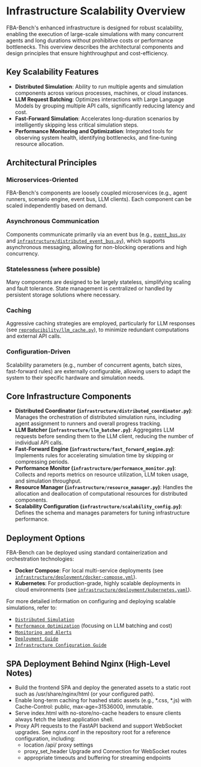 # Infrastructure Scalability Overview

FBA-Bench's enhanced infrastructure is designed for robust scalability, enabling the execution of large-scale simulations with many concurrent agents and long durations without prohibitive costs or performance bottlenecks. This overview describes the architectural components and design principles that ensure highthroughput and cost-efficiency.

## Key Scalability Features

-   **Distributed Simulation**: Ability to run multiple agents and simulation components across various processes, machines, or cloud instances.
-   **LLM Request Batching**: Optimizes interactions with Large Language Models by grouping multiple API calls, significantly reducing latency and cost.
-   **Fast-Forward Simulation**: Accelerates long-duration scenarios by intelligently skipping less critical simulation steps.
-   **Performance Monitoring and Optimization**: Integrated tools for observing system health, identifying bottlenecks, and fine-tuning resource allocation.

## Architectural Principles

### Microservices-Oriented
FBA-Bench's components are loosely coupled microservices (e.g., agent runners, scenario engine, event bus, LLM clients). Each component can be scaled independently based on demand.

### Asynchronous Communication
Components communicate primarily via an event bus (e.g., [`event_bus.py`](event_bus.py) and [`infrastructure/distributed_event_bus.py`](infrastructure/distributed_event_bus.py)), which supports asynchronous messaging, allowing for non-blocking operations and high concurrency.

### Statelessness (where possible)
Many components are designed to be largely stateless, simplifying scaling and fault tolerance. State management is centralized or handled by persistent storage solutions where necessary.

### Caching
Aggressive caching strategies are employed, particularly for LLM responses (see [`reproducibility/llm_cache.py`](reproducibility/llm_cache.py)), to minimize redundant computations and external API calls.

### Configuration-Driven
Scalability parameters (e.g., number of concurrent agents, batch sizes, fast-forward rules) are externally configurable, allowing users to adapt the system to their specific hardware and simulation needs.

## Core Infrastructure Components

-   **Distributed Coordinator (`infrastructure/distributed_coordinator.py`)**: Manages the orchestration of distributed simulation runs, including agent assignment to runners and overall progress tracking.
-   **LLM Batcher (`infrastructure/llm_batcher.py`)**: Aggregates LLM requests before sending them to the LLM client, reducing the number of individual API calls.
-   **Fast-Forward Engine (`infrastructure/fast_forward_engine.py`)**: Implements rules for accelerating simulation time by skipping or compressing periods.
-   **Performance Monitor (`infrastructure/performance_monitor.py`)**: Collects and reports metrics on resource utilization, LLM token usage, and simulation throughput.
-   **Resource Manager (`infrastructure/resource_manager.py`)**: Handles the allocation and deallocation of computational resources for distributed components.
-   **Scalability Configuration (`infrastructure/scalability_config.py`)**: Defines the schema and manages parameters for tuning infrastructure performance.

## Deployment Options

FBA-Bench can be deployed using standard containerization and orchestration technologies:
-   **Docker Compose**: For local multi-service deployments (see [`infrastructure/deployment/docker-compose.yml`](infrastructure/deployment/docker-compose.yml)).
-   **Kubernetes**: For production-grade, highly scalable deployments in cloud environments (see [`infrastructure/deployment/kubernetes.yaml`](infrastructure/deployment/kubernetes.yaml)).

For more detailed information on configuring and deploying scalable simulations, refer to:
- [`Distributed Simulation`](distributed-simulation.md)
- [`Performance Optimization`](performance-optimization.md) (focusing on LLM batching and cost)
- [`Monitoring and Alerts`](monitoring-and-alerts.md)
- [`Deployment Guide`](deployment-guide.md)
- [`Infrastructure Configuration Guide`](../configuration/infrastructure-config.md)

## SPA Deployment Behind Nginx (High-Level Notes)

- Build the frontend SPA and deploy the generated assets to a static root such as /usr/share/nginx/html (or your configured path).
- Enable long-term caching for hashed static assets (e.g., *.css, *.js) with Cache-Control: public, max-age=31536000, immutable.
- Serve index.html with no-store/no-cache headers to ensure clients always fetch the latest application shell.
- Proxy API requests to the FastAPI backend and support WebSocket upgrades. See nginx.conf in the repository root for a reference configuration, including:
  - location /api/ proxy settings
  - proxy_set_header Upgrade and Connection for WebSocket routes
  - appropriate timeouts and buffering for streaming endpoints